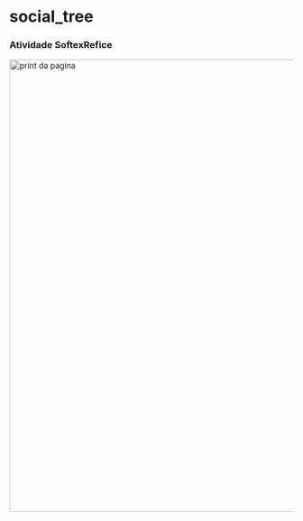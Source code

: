 # social_tree
<h3>Atividade SoftexRefice</h3>

<img src="https://i.imgur.com/xGqM7Od.png" alt="print da pagina" title="social tree Title" height="800px"/>

